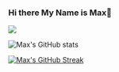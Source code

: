 ### Hi there My Name is Max👋

![](https://komarev.com/ghpvc/?username=max-paul&color=blueviolet)

![Max's GitHub stats](https://github-readme-stats.vercel.app/api?username=max-paul&count_private=true)


[![Max's GitHub Streak](http://github-readme-streak-stats.herokuapp.com?user=max-paul&theme=dark&background=000000)](https://git.io/streak-stats)


